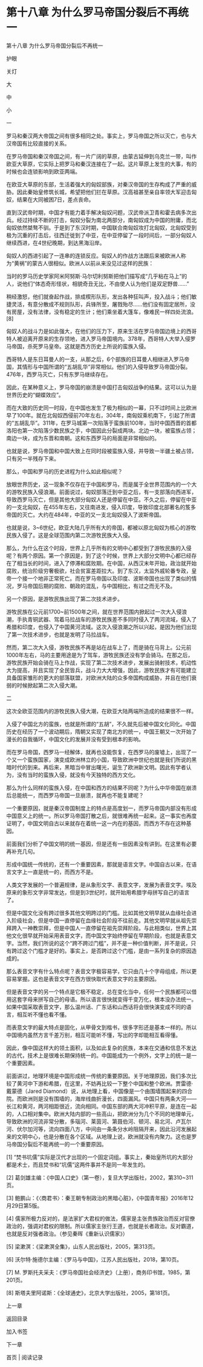 # 第十八章 为什么罗马帝国分裂后不再统一

第十八章 为什么罗马帝国分裂后不再统一

护眼

关灯

大

中

小

一

罗马和秦汉两大帝国之间有很多相同之处。事实上，罗马帝国之所以灭亡，也与大汉帝国有比较直接的关系。

在罗马帝国和秦汉帝国之间，有一片广阔的草原，由蒙古延伸到乌克兰一带，叫作欧亚大草原，它实际上把罗马和秦汉连接在了一起。这片草原上发生的大事，有的时候也会连锁影响到欧亚两端。

在欧亚大草原的东部，生活着强大的匈奴部族，对秦汉帝国的生存构成了严重的威胁。因此秦始皇修筑长城，希望把他们拦在草原。汉高祖甚至亲自率领大军迎击匈奴，结果在大同被困7日，差点丧命。

直到汉武帝时期，中国才有能力着手解决匈奴问题，汉武帝派卫青和霍去病多次出兵。经过持续不断的打击，匈奴分裂为南北两部分，南匈奴成为中国的附庸，而北匈奴依然桀骜不驯。于是到了东汉时期，中国联合南匈奴攻打北匈奴，北匈奴受到极为沉重的打击后，往西迁徙到了中亚，在中亚停留了一段时间后，一部分匈奴人继续西进，在4世纪晚期，到达黑海沿岸。

匈奴人的西进引起了一连串的连锁反应。匈奴人的作战方法跟后来被欧洲人称为“黄祸”的蒙古人很相似。欧洲人以前从来没见过这样的民族：

当时的罗马历史学家阿米阿努斯·马尔切利努斯把他们描写成“几乎粘在马上”的人，说他们“体态奇形怪状，相貌奇丑无比，不由使人认为他们是双足野兽……”

稍经激怒，他们就奋起作战，排成楔形队形，发出各种狂叫声，投入战斗；他们敏捷灵活，有意分散成不规则队形，兵锋所至，屠戮殆尽……他们没有固定居所，没有房屋，没有法律，没有稳定的生计；他们乘坐着大篷车，像难民一样四处流浪。 [8]

匈奴人的战斗力是如此强大，在他们的压力下，原来生活在罗马帝国边境上的西哥特人被迫离开原来的生存领地，进入罗马帝国境内。378年，西哥特人大举入侵罗马帝国，杀死罗马皇帝。这就是西方历史上所说的蛮族入侵。

西哥特人是东日耳曼人的一支，从那之后，6个部族的日耳曼人相继进入罗马帝国，其情形与中国所谓的“五胡乱华”非常相似。他们的入侵导致罗马帝国分裂。476年，西罗马灭亡，只有东罗马继续存在。

因此，在某种意义上，罗马帝国的崩溃是中国打击匈奴战争的结果。这可以认为是世界历史的“蝴蝶效应”。

而在大致的历史同一时段，在中国也发生了极为相似的一幕，只不过时间上比欧洲早了100年。就在北匈奴西侵前70年左右，304年，南匈奴乘机南下，引起了所谓的“五胡乱华”。311年，在罗马城第一次陷落于蛮族前100年，当时中国西晋的首都洛阳也第一次陷落少数民族之手，中国因此分裂成两块。北边一块，被蛮族占领；南边一块，成为东晋和南朝。这和东西罗马的局面是非常相似的。

也就是说，罗马帝国和中国大致上在同时段被蛮族入侵，并导致一半疆土被占领，只有另一半残存下来。

那么，中国和罗马的历史进程为什么如此相似呢？

放眼世界历史，这一现象不仅存在于中国和罗马，而是属于全世界范围内的一个大的游牧民族入侵浪潮。前面说过，匈奴部落迁到中亚之后，有一支部落向西进军，导致西罗马灭亡，但是其他大部分匈奴人还是停留在中亚。不久之后，停留在中亚的一支北匈奴，在455年左右，又往南进发，侵入印度，导致印度北部著名的笈多帝国的灭亡。大约在484年，中亚的又一支北匈奴侵入了波斯帝国。

也就是说，3~6世纪，欧亚大陆几乎所有大的帝国，都被以原北匈奴为核心的游牧民族入侵了。这是全球范围内第二次游牧民族大入侵。

那么，为什么在这个时段，世界上几乎所有的文明中心都受到了游牧民族的入侵呢？有两个原因。第一个原因是，到了这个时候，世界上大部分文明中心都已经存在了相当长的时间，进入了停滞和腐败期。在中国，从西汉末年开始，政治就开始腐败，统治阶级穷奢极欲，社会贫富差距拉大。到了东汉，太监外戚轮番专政，皇帝一个接一个地非正常死亡。而在罗马帝国以及印度、波斯帝国也出现了类似的情况，罗马帝国后期的腐败、朝政的混乱，与中国相比，有过之而无不及。

另一个原因，是游牧民族出现了第二次技术进步。

游牧民族在公元前1700~前1500年之间，就在世界范围内掀起过一次大入侵浪潮，手执青铜武器、驾着马拉战车的游牧民族差不多同时侵入了两河流域，侵入了希腊和印度，也侵入了中国黄河流域。这次入侵浪潮之所以兴起，是因为他们出现了第一次技术进步，也就是发明了马拉战车。

然而，第二次大入侵，游牧民族不再是站在战车上了，而是骑在马背上。公元前1000年左右，马的主要用途是为了驾车，游牧民族还没有学会骑马。在那之后，游牧民族开始会骑在马上作战，实现了第二次技术进步，发展出骑射技术，机动性大为提高，并且实现了全民皆兵，战斗力大大增强，因此，游牧民族才有可能建立具备国家雏形的更大的部落联盟，对欧洲大陆的众多帝国构成威胁，并且在他们衰弱的时候掀起第二次入侵大潮。

二

这次全欧亚范围内的游牧民族入侵大潮，在欧亚大陆两端所造成的结果很不一样。

入侵了中国北方的蛮族，也就是所谓的“五胡”，不久就先后被中国文化同化。中国历史在经历了一个波动期后，隋朝又实现了南北方的统一，中国王朝又一次开始了漫长的自我循环，中国文化的发展并没有受到根本的影响。

而在罗马帝国，西罗马一经解体，就再也没能恢复，在西罗马的废墟上，出现了一个又一个蛮族国家，演变成欧洲林立的小国，导致欧洲中世纪也就是我们所说的黑暗时代的到来。再后来，黑暗当中冒出曙光，诞生了欧洲新文明。因此有学者认为，没有当时的蛮族入侵，就没有今天独特的西方文化。

那么为什么同样的蛮族入侵，在中国和西方的结果不同呢？为什么中华帝国在崩溃后总能统一，而西罗马帝国一旦崩溃，就再也不能复建呢？

一个重要原因，就是秦汉帝国制度上的特点是高度划一，而罗马帝国内部没有形成中国意义上的统一。所以罗马帝国打散之后，就很难再统一起来。这一事实也再度证明了，中国文明自古以来就存在着统一这一内在的基因，而西方不存在这种基因。

前面我们分析了中国文明的统一基因，但是还有一些因素没有讲到。在这里有必要再补充几句。

形成中国统一传统的，还有一个重要因素，那就是语言文字。中国自古以来，在语言文字上一直是统一的，而西方不是。

人类文字发展的一个普遍规律，是从象形文字、表意文字，发展为表音文字。埃及原来的象形文字非常发达，但是到3世纪时，就开始用希腊字母拼写自己的语言了。

但是中国文化没有跨过很多其他文明跨过的门槛。比如其他文明早就从血缘社会进入阶级社会，但是中国一直停留在血缘社会阶段不往前走。其他文明早就从祖先崇拜跨入一神教崇拜，但是中国人一直停留在祖先崇拜阶段。与此相类似，世界上其他文化很早就开始采用表音文字，而中国文字始终停留在早期阶段，也就是表意文字。当然，我们所说的这个“跨不跨过门槛”，并不是一种价值判断，并不是说，只有跨过这个门槛才是好的。事实上，是否跨过这个门槛，是由一系列复杂的原因造成的。

那么表音文字有什么特点呢？表音文字极容易学，它只由几十个字母组成，所以更容易掌握。这也是表音文字在西方很快取代表意文字的主要原因。

但是表音文字的另一个特点是它极不稳定，总在变化当中，任何一个民族都可以借用这套字母来拼写自己的母语。所以语言很快就变得千变万化，根本没办法统一。如果中国采取表音文字，那么温州话、广东话和山西话将会很快演变成不同的语言，相互听不懂也看不懂。

而表意文字的最大特点是固化，从甲骨文到楷书，很多字形还是基本一样的。所以中国境内虽然方言千差万别，相互可能听不懂，写出的字却能相互看得懂。

因此，像中国这样大的领土面积，以及如此复杂的民族，本来在交通和信息不发达的古代，技术上是很难长期保持统一的。中国能成为一个例外，文字上的统一是一个重要因素。

前面讲过，地理环境是中国形成统一传统的重要原因。关于地理原因，我们多次比较了黄河中下游和希腊，在这里，不妨再比较一下整个中国和整个欧洲。贾雷德·戴蒙德（Jared Diamond）说，从地理上看，中国像是一个由围墙围起来的四合院。而欧洲则是没有围墙的，海岸线曲折漫长，四面漏风。中国只有两条大河——长江和黄河，两河相距很近，流向相同。中国东部的两大河冲积平原，是连在一起的，人口相对集中。欧洲大陆内部的一些高山，把欧洲分为几个不同的地理单元，导致欧洲的河流非常分散，多瑙河、莱茵河、第聂伯河、顿河、易北河、卢瓦尔河、伏尔加河等，流向四面八方，中间由一条条分水岭阻隔开来，因此沿河发展起来的文明中心，也是分散在各个区域。从地理上说，欧洲就没有内聚力。这也是罗马帝国分裂后不能再统一的一个重要原因。

[1] “焚书坑儒”实际是汉代才出现的一个固定词组。事实上，秦始皇所坑的大部分都是术士，而且焚书和“坑儒”这两件事并不是同一年发生的。

[2] 葛剑雄主编：《中国人口史》（第一卷），复旦大学出版社，2002，第310~311页。

[3] 鲍鹏山：《〈商君书〉：秦王朝专制政治的黑暗心脏》，《中国青年报》2016年12月29日第5版。

[4] 儒家所极力反对的，是法家扩大君权的做法，儒家是主张贵族政治而反对官僚政治的，强调对君权的限制。所以儒家主张行王道，也就是长者政治。反对霸道，也就是反对强者政治。（参见秦晖《重新认识儒家》）

[5] 梁漱溟：《梁漱溟全集》，山东人民出版社，2005，第313页。

[6] 沃尔特·施德尔主编：《罗马与中国》，江苏人民出版社，2018，第10页。

[7] M. 罗斯托夫采夫：《罗马帝国社会经济史》（上册），商务印书馆，1985，第201页。

[8] 斯塔夫里阿诺斯：《全球通史》，北京大学出版社，2005，第181页。

上一章

返回目录

加入书签

下一章

首页 | 阅读记录